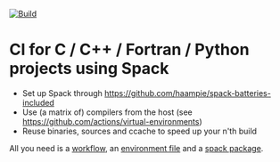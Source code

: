 [![Build](https://github.com/haampie-spack/ci-example-2/actions/workflows/ci.yaml/badge.svg)](https://github.com/haampie-spack/ci-example-2/actions/workflows/ci.yaml)

# CI for C / C++ / Fortran / Python projects using Spack

- Set up Spack through https://github.com/haampie/spack-batteries-included
- Use (a matrix of) compilers from the host (see https://github.com/actions/virtual-environments)
- Reuse binaries, sources and ccache to speed up your n'th build

All you need is a [workflow](.github/workflows/ci.yaml), an [environment file](tools/environments/ci/spack.yaml) and a [spack package](tools/spack/packages/mypkg/package.py).
